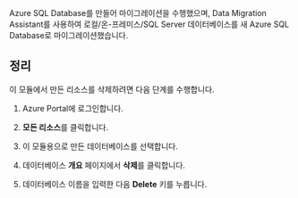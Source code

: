 Azure SQL Database를 만들어 마이그레이션을 수행했으며, Data Migration Assistant를 사용하여 로컬/온-프레미스/SQL Server 데이터베이스를 새 Azure SQL Database로 마이그레이션했습니다.

## <a name="clean-up"></a>정리
<!---TODO: Update for sandbox?--->

이 모듈에서 만든 리소스를 삭제하려면 다음 단계를 수행합니다.

1. Azure Portal에 로그인합니다.

1. **모든 리소스**를 클릭합니다.

1. 이 모듈용으로 만든 데이터베이스를 선택합니다.

1. 데이터베이스 **개요** 페이지에서 **삭제**를 클릭합니다.

1. 데이터베이스 이름을 입력한 다음 **Delete** 키를 누릅니다.